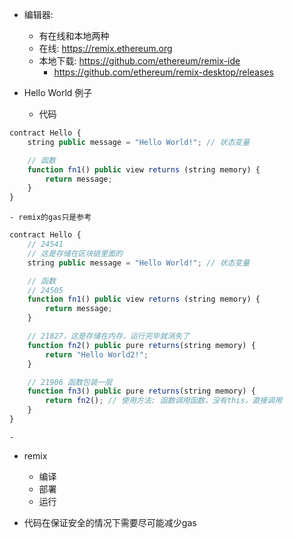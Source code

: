 - 编辑器:
    - 有在线和本地两种
    - 在线: https://remix.ethereum.org 
    - 本地下载: https://github.com/ethereum/remix-ide
        - https://github.com/ethereum/remix-desktop/releases


- Hello World 例子
    - 代码
```js
contract Hello {
    string public message = "Hello World!"; // 状态变量

    // 函数
    function fn1() public view returns (string memory) {
        return message; 
    }    
}
```
    - remix的gas只是参考
```js
contract Hello {
    // 24541
    // 这是存储在区块链里面的
    string public message = "Hello World!"; // 状态变量

    // 函数
    // 24505
    function fn1() public view returns (string memory) {
        return message; 
    }    

    // 21827，这是存储在内存，运行完毕就消失了
    function fn2() public pure returns(string memory) {
        return "Hello World2!";
    }

    // 21906 函数包装一层
    function fn3() public pure returns(string memory) {
        return fn2(); // 使用方法: 函数调用函数，没有this，直接调用
    }
}
```

    - 
- remix 
    - 编译
    - 部署 
    - 运行


- 代码在保证安全的情况下需要尽可能减少gas